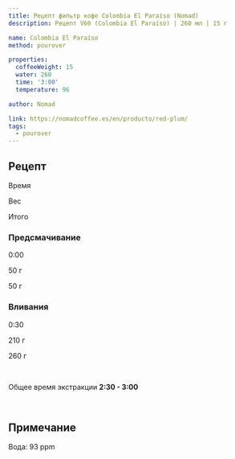 ```yaml
---
title: Рецепт фильтр кофе Colombia El Paraíso (Nomad)
description: Рецепт V60 (Colombia El Paraíso) | 260 мл | 15 г

name: Colombia El Paraíso
method: pourover

properties:
  coffeeWeight: 15
  water: 260
  time: '3:00'
  temperature: 96

author: Nomad

link: https://nomadcoffee.es/en/producto/red-plum/
tags:
  - pourover
---
```


## Рецепт


<div class="time-line">

Время

Вес

Итого

</div>

### Предсмачивание

<div class="time-line">

0:00

50 г

50 г

</div>


### Вливания

<div class="time-line">

0:30

210 г

260 г

</div>

<br>

Общее время экстракции __2:30 - 3:00__

<br>
<div class="info-note">

## Примечание

Вода: 93 ppm
</div>
